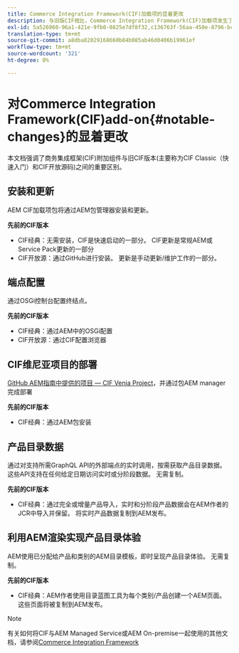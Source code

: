 ```yaml
---
title: Commerce Integration Framework(CIF)加载项的显着更改
description: 与旧版CIF相比，Commerce Integration Framework(CIF)加载项发生了显着变化。
exl-id: 5a526960-96a1-421e-9fb0-0825e7df8f32,c136763f-56aa-450e-8796-bc84bf6c205d
translation-type: tm+mt
source-git-commit: a8dba82029168660b84b085ab46d0406b19961ef
workflow-type: tm+mt
source-wordcount: '321'
ht-degree: 0%

---
```


# 对Commerce Integration Framework(CIF)add-on{#notable-changes}的显着更改

本文档强调了商务集成框架(CIF)附加组件与旧CIF版本(主要称为CIF Classic（快速入门）和CIF开放源码)之间的重要区别。

## 安装和更新

AEM CIF加载项包将通过AEM包管理器安装和更新。

**先前的CIF版本**

* CIF经典：无需安装，CIF是快速启动的一部分。 CIF更新是常规AEM或Service Pack更新的一部分
* CIF开放源：通过GitHub进行安装。 更新是手动更新/维护工作的一部分。

## 端点配置

通过OSGi控制台配置终结点。

**先前的CIF版本**

* CIF经典：通过AEM中的OSGi配置
* CIF开放源：通过CIF配置浏览器

## CIF维尼亚项目的部署

[GitHub AEM指南中提供的项目 — CIF Venia Project](https://github.com/adobe/aem-cif-guides-venia)，并通过包AEM manager完成部署

**先前的CIF版本**

* CIF经典：通过AEM包安装

## 产品目录数据

通过对支持所需GraphQL API的外部端点的实时调用，按需获取产品目录数据。 这些API支持在任何给定日期访问实时或分阶段数据。 无需复制。

**先前的CIF版本**

* CIF经典：通过完全或增量产品导入，实时和分阶段产品数据会在AEM作者的JCR中导入并保留。 将实时产品数据复制到AEM发布。

## 利用AEM渲染实现产品目录体验

AEM使用已分配给产品和类别的AEM目录模板，即时呈现产品目录体验。 无需复制。

**先前的CIF版本**

* CIF经典：AEM作者使用目录蓝图工具为每个类别/产品创建一个AEM页面。 这些页面将被复制到AEM发布。

>[!NOTE]
>
>有关如何将CIF与AEM Managed Service或AEM On-premise一起使用的其他文档，请参阅[Commerce Integration Framework](https://www.adobe.io/apis/experiencecloud/commerce-integration-framework/getting-started.html)
